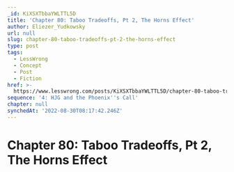 ```yaml
---
_id: KiXSXTbbaYWLTTL5D
title: 'Chapter 80: Taboo Tradeoffs, Pt 2, The Horns Effect'
author: Eliezer_Yudkowsky
url: null
slug: chapter-80-taboo-tradeoffs-pt-2-the-horns-effect
type: post
tags:
  - LessWrong
  - Concept
  - Post
  - Fiction
href: >-
  https://www.lesswrong.com/posts/KiXSXTbbaYWLTTL5D/chapter-80-taboo-tradeoffs-pt-2-the-horns-effect
sequence: '4: HJG and the Phoenix''s Call'
chapter: null
synchedAt: '2022-08-30T08:17:42.246Z'
---
```


# Chapter 80: Taboo Tradeoffs, Pt 2, The Horns Effect
